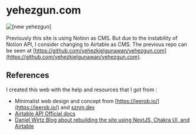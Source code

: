 # yehezgun.com

![[new yehezgun]](https://socialify.git.ci/yehezkielgunawan/yehezgun-new/image?description=1&font=Inter&logo=https%3A%2F%2Fres.cloudinary.com%2Fyehez%2Fimage%2Fupload%2Fv1636202181%2Fpeep_amkhuu.svg&owner=1&pattern=Circuit%20Board&theme=Dark)

Previously this site is using Notion as CMS. But due to the instability of Notion API, I consider changing to Airtable as CMS. The previous repo can be seen at [https://github.com/yehezkielgunawan/yehezgun.com](https://github.com/yehezkielgunawan/yehezgun.com).

## References

I created this web with the help and resources that I got from :

- Minimalist web design and concept from [https://leerob.io/](https://leerob.io/) and [sznm.dev](https://sznm.dev)
- [Airtable API Official docs](https://airtable.com/api)
- [Daniel Wirtz Blog about rebuilding the site using NextJS, Chakra UI, and Airtable](https://danielwirtz.com/blog/website-rebuild-nextjs-chakra-ui-airtable)
